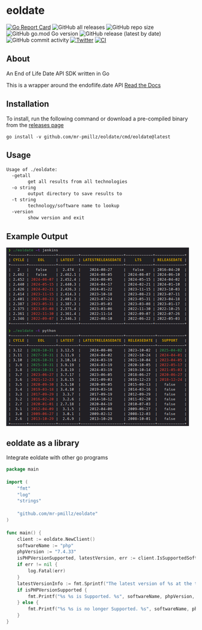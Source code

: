 # eoldate

[![Go Report Card](https://goreportcard.com/badge/github.com/mr-pmillz/eoldate)](https://goreportcard.com/report/github.com/mr-pmillz/eoldate)
![GitHub all releases](https://img.shields.io/github/downloads/mr-pmillz/eoldate/total?style=social)
![GitHub repo size](https://img.shields.io/github/repo-size/mr-pmillz/eoldate?style=plastic)
![GitHub go.mod Go version](https://img.shields.io/github/go-mod/go-version/mr-pmillz/eoldate?style=plastic)
![GitHub release (latest by date)](https://img.shields.io/github/v/release/mr-pmillz/eoldate?style=plastic)
![GitHub commit activity](https://img.shields.io/github/commit-activity/m/mr-pmillz/eoldate?style=plastic)
[![Twitter](https://img.shields.io/twitter/url?style=social&url=https%3A%2F%2Fgithub.com%2Fmr-pmillz%2Feoldate)](https://twitter.com/intent/tweet?text=Wow:&url=https%3A%2F%2Fgithub.com%2Fmr-pmillz%2Feoldate)
[![CI](https://github.com/mr-pmillz/eoldate/actions/workflows/ci.yml/badge.svg)](https://github.com/mr-pmillz/eoldate/actions/workflows/ci.yml)

## About

An End of Life Date API SDK written in Go

This is a wrapper around the endoflife.date API
[Read the Docs](https://endoflife.date/docs/api)

## Installation

To install, run the following command or download a pre-compiled binary from the [releases page](https://github.com/mr-pmillz/eoldate/releases)

```shell
go install -v github.com/mr-pmillz/eoldate/cmd/eoldate@latest
```

## Usage

```shell
Usage of ./eoldate:
  -getall
        get all results from all technologies
  -o string
        output directory to save results to
  -t string
        technology/software name to lookup
  -version
        show version and exit
```

## Example Output

![Demo](img/eoldate-demo.png)

## eoldate as a library

Integrate eoldate with other go programs

```go
package main

import (
	"fmt"
	"log"
	"strings"

	"github.com/mr-pmillz/eoldate"
)

func main() {
	client := eoldate.NewClient()
	softwareName := "php"
	phpVersion := "7.4.33"
	isPHPVersionSupported, latestVersion, err := client.IsSupportedSoftwareVersion(softwareName, phpVersion)
	if err != nil {
		log.Fatal(err)
	}
	latestVersionInfo := fmt.Sprintf("The latest version of %s at the time of testing was %s.", strings.ToUpper(softwareName), latestVersion)
	if isPHPVersionSupported {
		fmt.Printf("%s %s is Supported. %s", softwareName, phpVersion, latestVersionInfo)
	} else {
		fmt.Printf("%s %s is no longer Supported. %s", softwareName, phpVersion, latestVersionInfo)
	}
}
```
